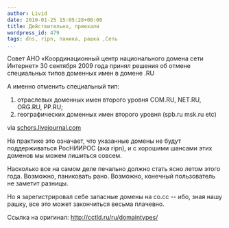 ```yaml
---
author: Livid
date: 2010-01-25 15:05:28+00:00
title: Действительно, приехали
wordpress_id: 479
tags: dns, ripn, паника, рашка ,Сеть
...
```


Совет АНО «Координационный центр национального домена сети Интернет» 30
сентября 2009 года принял решения об отмене специальных типов доменных
имен в домене .RU

А именно отменить специальный тип:

1.  отраслевых доменных имен второго уровня COM.RU, NET.RU, ORG.RU,
    PP.RU;
2.  географических доменных имен второго уровня (spb.ru msk.ru etc)



via [schors.livejournal.com](http://schors.livejournal.com/695502.html)

На практике это означает, что указанные домены не будут поддерживаться
РосНИИРОС (ака ripn), и с хорошими шансами этих доменов мы можем
лишиться совсем.

Насколько все на самом деле печально должно стать ясно летом этого года.
Возможно, паниковать рано. Возможно, конечный пользователь не заметит
разницы.

Но я зарегистрировал себе запасные домены на co.cc -- ибо, зная нашу
рашку, все это может закончиться весьма плачевно.

Ссылка на оригинал: <http://cctld.ru/ru/domaintypes/>
